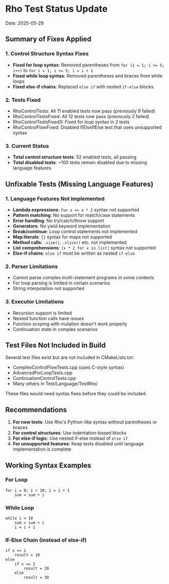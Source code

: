 # Rho Test Status Update

Date: 2025-05-29

## Summary of Fixes Applied

### 1. Control Structure Syntax Fixes
- **Fixed for loop syntax**: Removed parentheses from `for (i = 1; i <= 5; i++)` to `for i = 1; i <= 5; i = i + 1`
- **Fixed while loop syntax**: Removed parentheses and braces from while loops
- **Fixed else-if chains**: Replaced `else if` with nested `if-else` blocks

### 2. Tests Fixed
- RhoControlTests: All 11 enabled tests now pass (previously 9 failed)
- RhoControlTestsFixed: All 12 tests now pass (previously 2 failed)
- RhoControlTestsFixed3: Fixed for loop syntax in 2 tests
- RhoControlFlowFixed: Disabled IfElseIfElse test that uses unsupported syntax

### 3. Current Status
- **Total control structure tests**: 52 enabled tests, all passing
- **Total disabled tests**: ~100 tests remain disabled due to missing language features

## Unfixable Tests (Missing Language Features)

### 1. Language Features Not Implemented
- **Lambda expressions**: `fun x => x * 2` syntax not supported
- **Pattern matching**: No support for match/case statements
- **Error handling**: No try/catch/throw support
- **Generators**: No yield keyword implementation
- **Break/continue**: Loop control statements not implemented
- **Map literals**: `{}` syntax for maps not supported
- **Method calls**: `.size()`, `.slice()` etc. not implemented
- **List comprehensions**: `[x * 2 for x in list]` syntax not supported
- **Else-if chains**: `else if` must be written as nested `if-else`

### 2. Parser Limitations
- Cannot parse complex multi-statement programs in some contexts
- For loop parsing is limited in certain scenarios
- String interpolation not supported

### 3. Executor Limitations
- Recursion support is limited
- Nested function calls have issues
- Function scoping with mutation doesn't work properly
- Continuation state in complex scenarios

## Test Files Not Included in Build

Several test files exist but are not included in CMakeLists.txt:
- ComplexControlFlowTests.cpp (uses C-style syntax)
- AdvancedForLoopTests.cpp
- ContinuationControlTests.cpp
- Many others in Test/Language/TestRho/

These files would need syntax fixes before they could be included.

## Recommendations

1. **For new tests**: Use Rho's Python-like syntax without parentheses or braces
2. **For control structures**: Use indentation-based blocks
3. **For else-if logic**: Use nested if-else instead of `else if`
4. **For unsupported features**: Keep tests disabled until language implementation is complete

## Working Syntax Examples

### For Loop
```rho
for i = 0; i < 10; i = i + 1
    sum = sum + i
```

### While Loop
```rho
while i < 10
    sum = sum + i
    i = i + 1
```

### If-Else Chain (instead of else-if)
```rho
if x == 1
    result = 10
else
    if x == 2
        result = 20
    else
        result = 30
```
